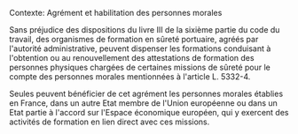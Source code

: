 Contexte: Agrément et habilitation des personnes morales

Sans préjudice des dispositions du livre III de la sixième partie du code du travail, des organismes de formation en sûreté portuaire, agréés par l'autorité administrative, peuvent dispenser les formations conduisant à l'obtention ou au renouvellement des attestations de formation des personnes physiques chargées de certaines missions de sûreté pour le compte des personnes morales mentionnées à l'article L. 5332-4.

Seules peuvent bénéficier de cet agrément les personnes morales établies en France, dans un autre Etat membre de l'Union européenne ou dans un Etat partie à l'accord sur l'Espace économique européen, qui y exercent des activités de formation en lien direct avec ces missions.
